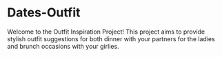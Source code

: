 # Dates-Outfit

Welcome to the Outfit Inspiration Project! This project aims to provide stylish outfit suggestions for both dinner with your partners for the ladies and brunch occasions with your girlies.
